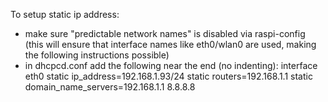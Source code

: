 To setup static ip address:
- make sure "predictable network names" is disabled via raspi-config
  (this will ensure that interface names like eth0/wlan0 are used, making
  the following instructions possible)
- in dhcpcd.conf add the following near the end (no indenting):
    interface eth0
    static ip_address=192.168.1.93/24
    static routers=192.168.1.1
    static domain_name_servers=192.168.1.1 8.8.8.8 
